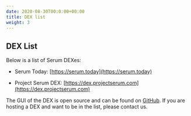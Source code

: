 ```yaml
---
date: 2020-08-30T00:0:00+00:00
title: DEX list
weight: 3
---
```


## DEX List

Below is a list of Serum DEXes:

- Serum Today: [https://serum.today](https://serum.today)

- Project Serum DEX: [https://dex.projectserum.com](https://dex.projectserum.com)

The GUI of the DEX is open source and can be found on [GitHub](https://github.com/project-serum/serum-dex-ui). If you are hosting a DEX and want to be in the list, please contact us.
